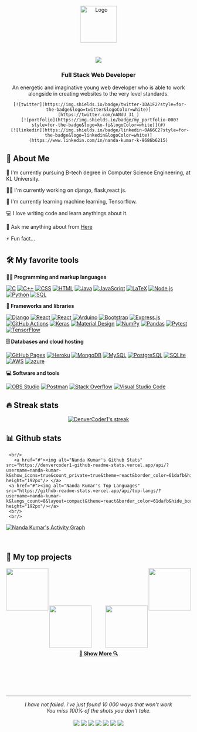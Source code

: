 <p align="center">
    <img src="https://avatars.githubusercontent.com/u/96968334?v=4" alt="Logo" width="100" height="100"/>
   <h1 align="center">
     <a href="https://git.io/typing-svg">
       <img src="https://readme-typing-svg.herokuapp.com/?lines=Hello,+There!+👋;This+is+Nanda+Kumar+K....;Nice+to+meet+you!&center=true&size=30">
     </a>
   </h1>
   </p>
   
   
   <!-- imp links -->
   <!--https://github.com/anuraghazra/github-readme-stats -->
   <!-- https://github.com/DenverCoder1/github-readme-streak-stats -->
   <!-- View counter - https://github.com/DenverCoder1/Simple-View-Counter -->
   <!-- https://github.com/anuraghazra/github-readme-stats -->
   <!-- https://github.com/DenverCoder1/DenverCoder1/edit/main/README.md -->
   <!-- https://github.com/moshfiqrony/moshfiqrony/edit/master/README.md -->
   <!-- https://github.com/nanda-kumar-k/zumrudu-anka/edit/master/README.md -->
   
   
   
   <h3 align="center">Full Stack Web Developer</h3>
   <p align="center">An energetic and imaginative young web developer who is able to work alongside in creating websites to the very level standards.</p>
   
   <div align="center">
   
     [![twitter](https://img.shields.io/badge/twitter-1DA1F2?style=for-the-badge&logo=twitter&logoColor=white)](https://twitter.com/nANdU_31_)
     [![portfolio](https://img.shields.io/badge/my_portfolio-000?style=for-the-badge&logo=ko-fi&logoColor=white)](#)
     [![linkedin](https://img.shields.io/badge/linkedin-0A66C2?style=for-the-badge&logo=linkedin&logoColor=white)](https://www.linkedin.com/in/nanda-kumar-k-9686b6215)
   
   <!--   <a href="https://www.producthunt.com/posts/the-documentation-compendium?utm_source=badge-top-post-badge&utm_medium=badge&utm_souce=badge-the-documentation-compendium" target="_blank"><img src="https://api.producthunt.com/widgets/embed-image/v1/top-post-badge.svg?post_id=157965&theme=dark&period=daily" alt="The Documentation Compendium - Beautiful README templates that people want to read. | Product Hunt Embed" style="width: 250px; height: 54px;" width="250px" height="54px" /></a> -->
   
   </div>
   
   
   ## 🚀 About Me
   🔬 I'm currently pursuing B-tech degree in Computer Science Engineering, at KL University.
   
   👩‍💻 I'm currently working on django, flask,react js.
   
   🧠 I'm currently learning machine learning, Tensorflow.
   
   💻 I love writing code and learn anythings about it.
   
   💬 Ask me anything about from <a href="https://www.linkedin.com/in/nanda-kumar-k-9686b6215">Here</a>
   
   ⚡️ Fun fact...
   
   
   ## 🛠️ My favorite tools
   
   **👨‍💻 Programming and markup languages**
   
   <p>
       <a href="#"><img alt="C" src="https://custom-icon-badges.herokuapp.com/badge/C-03599C.svg?logo=c-in-hexagon&logoColor=white"></a>
       <a href="#"><img alt="C++" src="https://custom-icon-badges.herokuapp.com/badge/C++-9C033A.svg?logo=cpp2&logoColor=white"></a>
       <a href="#"><img alt="CSS" src="https://img.shields.io/badge/CSS-1572B6.svg?logo=css3&logoColor=white"></a>
       <a href="#"><img alt="HTML" src="https://img.shields.io/badge/HTML-E34F26.svg?logo=html5&logoColor=white"></a>
       <a href="#"><img alt="Java" src="https://custom-icon-badges.herokuapp.com/badge/Java-007396.svg?logo=java&logoColor=white"></a>
       <a href="#"><img alt="JavaScript" src="https://img.shields.io/badge/JavaScript-F7DF1E.svg?logo=javascript&logoColor=black"></a>
       <a href="#"><img alt="LaTeX" src="https://img.shields.io/badge/LaTeX-008080.svg?logo=LaTeX&logoColor=white"></a>
       <a href="#"><img alt="Node.js" src="https://img.shields.io/badge/Node.js-43853D.svg?logo=node.js&logoColor=white"></a>
       <a href="#"><img alt="Python" src="https://img.shields.io/badge/Python-14354C.svg?logo=python&logoColor=white"></a>
       <a href="#"><img alt="SQL" src="https://custom-icon-badges.herokuapp.com/badge/SQL-025E8C.svg?logo=database&logoColor=white"></a>
   </p>
   
   **🧰 Frameworks and libraries**
   
   <p>
       <a href="#"><img alt="Django" src ="https://img.shields.io/badge/Django-4ea94b.svg?logo=Django&logoColor=white"></a>
       <a href="#"><img alt="React" src="https://img.shields.io/badge/React-20232a.svg?logo=react&logoColor=%2361DAFB"></a>
       <a href="#"><img alt="React" src="https://img.shields.io/badge/Flask-20232a.svg?logo=Flask&logoColor=%2361DAFB"></a>
       <a href="#"><img alt="Arduino" src="https://img.shields.io/badge/-Arduino-00979D?logo=Arduino&logoColor=white"></a>
       <a href="#"><img alt="Bootstrap" src="https://img.shields.io/badge/Bootstrap-7952B3.svg?logo=bootstrap&logoColor=white"></a>
       <a href="#"><img alt="Express.js" src="https://img.shields.io/badge/Express.js-404d59.svg?logo=express&logoColor=white"></a>
       <a href="#"><img alt="GitHub Actions" src="https://img.shields.io/badge/GitHub%20Actions-2671E5.svg?logo=github%20actions&logoColor=white"></a>
       <a href="#"><img alt="Keras" src="https://img.shields.io/badge/Keras-D00000.svg?logo=Keras&logoColor=white"></a>
       <a href="#"><img alt="Material Design" src="https://img.shields.io/badge/Material%20Design-0081CB.svg?logo=material-design&logoColor=white"></a>
       <a href="#"><img alt="NumPy" src="https://img.shields.io/badge/Numpy-013243.svg?logo=numpy&logoColor=white"></a>
       <a href="#"><img alt="Pandas" src="https://img.shields.io/badge/Pandas-150458.svg?logo=pandas&logoColor=white"></a>
       <a href="#"><img alt="Pytest" src="https://img.shields.io/badge/Pytest-0A9EDC.svg?logo=pytest&logoColor=white"></a>
       <a href="#"><img alt="TensorFlow" src="https://img.shields.io/badge/TensorFlow-FF6F00.svg?logo=TensorFlow&logoColor=white"></a>
   </p>
   
   **🗄️ Databases and cloud hosting**
   
   <p>
       <a href="#"><img alt="GitHub Pages" src="https://img.shields.io/badge/GitHub%20Pages-327FC7.svg?logo=github&logoColor=white"></a>
       <a href="#"><img alt="Heroku" src="https://img.shields.io/badge/Heroku-430098.svg?logo=heroku&logoColor=white"></a>
       <a href="#"><img alt="MongoDB" src ="https://img.shields.io/badge/MongoDB-4ea94b.svg?logo=mongodb&logoColor=white"></a>
       <a href="#"><img alt="MySQL" src="https://img.shields.io/badge/MySQL-00f.svg?logo=mysql&logoColor=white"></a>
       <a href="#"><img alt="PostgreSQL" src ="https://img.shields.io/badge/PostgreSQL-316192.svg?logo=postgresql&logoColor=white"></a>
       <a href="#"><img alt="SQLite" src ="https://img.shields.io/badge/SQLite-07405e.svg?logo=sqlite&logoColor=white"></a>
       <a href="#"><img alt="AWS" src="https://img.shields.io/badge/AWS-FF6F00.svg?logo=aws&logoColor=white"></a>
       <a href="#"><img alt="azure" src="https://img.shields.io/badge/azure-0078d7.svg?logo=azure&logoColor=white"></a>
   </p>
   
   **💻 Software and tools**
   
   <p>
       <a href="#"><img alt="OBS Studio" src="https://img.shields.io/badge/-OBS%20Studio-302E31?logo=obs-studio&logoColor=white"></a>
       <a href="#"><img alt="Postman" src="https://img.shields.io/badge/Postman-FF6C37?logo=postman&logoColor=white"></a>
       <a href="#"><img alt="Stack Overflow" src="https://img.shields.io/badge/-Stack%20Overflow-FE7A16?logo=stack-overflow&logoColor=white"></a>
       <a href="#"><img alt="Visual Studio Code" src="https://img.shields.io/badge/Visual%20Studio%20Code-0078d7.svg?logo=visual-studio-code&logoColor=white"></a>
   </p>
   
   
   ## 🔥 Streak stats
   
   <!-- GitHub Readme Streak Stats - https://github.com/DenverCoder1/github-readme-streak-stats -->
   <p align="center">
     <a href="#">
       <img title="🔥 Get streak stats for your profile at git.io/streak-stats" alt="DenverCoder1's streak" src="https://github-readme-streak-stats.herokuapp.com/?user=nanda-kumar-k&theme=react&border=61dafb&hide_border=true"/>
    </a>
   </p>
   
   
   
   ## 📊 Github stats
     <br/>
       <a href="#"><img alt="Nanda Kumar's Github Stats" src="https://denvercoder1-github-readme-stats.vercel.app/api/?username=nanda-kumar-k&show_icons=true&count_private=true&theme=react&border_color=61dafb&hide_border=true" height="192px"/> </a>
     <a href="#"><img alt="Nanda Kumar's Top Languages" src="https://github-readme-stats.vercel.app/api/top-langs/?username=nanda-kumar-k&langs_count=8&layout=compact&theme=react&border_color=61dafb&hide_border=true" height="192px"/></a>
     <br/>
     <br/>
   
   <!-- https://github.com/ashutosh00710/github-readme-activity-graph -->
   <a href="#"><img alt="Nanda Kumar's Activity Graph" src="https://denvercoder1-activity-graph.herokuapp.com/graph/?username=nanda-kumar-k&theme=react-dark&bg_color=20232a&hide_border=true" /></a>
   
   <br/>
   
   ## 📘 My top projects
   
   <!-- Repo info cards - https://github.com/anuraghazra/github-readme-stats -->
   <!-- Small repo cards (fork) - https://github.com/DenverCoder1/github-readme-stats -->
   <div width="100%" align="center">
     <a align="left" href="https://github.com/nanda-kumar-k/NapSack" title="NapSack"><img align="left" height="115" src="https://github-readme-stats.vercel.app/api/pin/?username=nanda-kumar-k&repo=NapSack&theme=react&border_color=61dafb&border_radius=10"></a>
    <a align="right" href="https://github.com/nanda-kumar-k/onlinepythoncompiler" title="onlinepythoncompiler"><img align="right" height="115" src="https://github-readme-stats.vercel.app/api/pin/?username=nanda-kumar-k&repo=onlinepythoncompiler&theme=react&border_color=61dafb&border_radius=10"></a>
   </div>
   <br/><br/><br/><br/><br/><br/>
   <div width="100%" align="center">
     <a align="left" href="https://github.com/nanda-kumar-k/AgriStore" title="AgriStore"><img align="left" height="115" src="https://github-readme-stats.vercel.app/api/pin/?username=nanda-kumar-k&repo=AgriStore&theme=react&border_color=61dafb&border_radius=10"></a>
     <a align="right" href="https://github.com/nanda-kumar-k/kluplacementportal" title="kluplacementportal"><img align="right" height="115" src="https://github-readme-stats.vercel.app/api/pin/?username=nanda-kumar-k&repo=kluplacementportal&theme=react&border_color=61dafb&border_radius=10"></a>
   </div>
   <br><br><br><br><br><br>
   <h4 align="center">
     <a href="https://github.com/nanda-kumar-k?tab=repositories" title="Show Repositories">🔎 Show More 🔍</a>
   </h4>
   
   
   <br>
   <br>
   <br>
   <br>
   <hr>
   <p align="center">
      <i>I have not failed. i've just found 10 000 ways that won't work</i>
      <br>
      <i>You miss 100% of the shots you don't take.</i>
      <br>
   <br>
   <a target="_blank" href="#"><img src="https://img.shields.io/badge/-WEB-FF4088?style=for-the-badge&logo=Hugo&logoColor=white"></img></a>	
   <a target="_blank" href="https://www.linkedin.com/in/nanda-kumar-k-9686b6215"><img src="https://img.shields.io/badge/-LinkedIn-0077B5?style=for-the-badge&logo=Linkedin&logoColor=white"></img></a>
   <a target="_blank" href="mailto:nandakumar.k0531@gmail.com"><img src="https://img.shields.io/badge/-Gmail-D14836?style=for-the-badge&logo=Gmail&logoColor=white"></img></a>
   <a target="_blank" href="#"><img src="https://img.shields.io/badge/-Tableau-E97627?style=for-the-badge&logo=Tableau&logoColor=white"></img></a>
   <a target="_blank" href="#"><img src="https://img.shields.io/badge/-Medium-12100E?style=for-the-badge&logo=Medium&logoColor=white"></img></a>
   <a target="_blank" href="https://twitter.com/nANdU_31_"><img src="https://img.shields.io/badge/-Twitter-1DA1F2?style=for-the-badge&logo=Twitter&logoColor=white"></img></a>
   <a target="_blank" href="https://www.instagram.com/k._nandu/"><img src="https://img.shields.io/badge/-Instagram-3f729b?style=for-the-badge&logo=Instagram&logoColor=white"></img></a>
   
   <br>
   </p>
   
   

